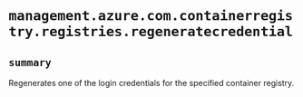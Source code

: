# `management.azure.com.containerregistry.registries.regeneratecredential`

## `summary`
Regenerates one of the login credentials for the specified container registry.


